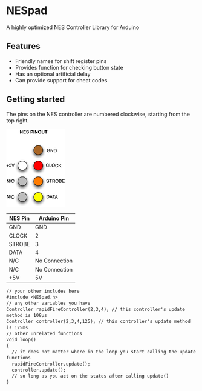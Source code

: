 # NESpad
A highly optimized NES Controller Library for Arduino

## Features
* Friendly names for shift register pins
* Provides function for checking button state
* Has an optional artificial delay
* Can provide support for cheat codes

## Getting started
The pins on the NES controller are numbered clockwise, starting from the top right.

![](extras/controller_pinout.png?raw=true)  

| NES Pin  | Arduino Pin |
| ------------- | ------------- |
| GND  | GND  |
| CLOCK  | 2  |
| STROBE  | 3  |
| DATA  | 4  |
| N/C  | No Connection  |
| N/C  | No Connection  |
| +5V  | 5V  |
```
// your other includes here
#include <NESpad.h>
// any other variables you have
Controller rapidFireController(2,3,4); // this controller's update method is 108μs
Controller controller(2,3,4,125); // this controller's update method is 125ms
// other unrelated functions
void loop()
{
  // it does not matter where in the loop you start calling the update functions
  rapidFireController.update();
  controller.update();
  // so long as you act on the states after calling update()
}
```
